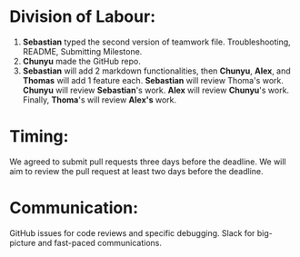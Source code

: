 # Division of Labour: 
1. **Sebastian** typed the second version of teamwork file. Troubleshooting, README, Submitting Milestone. 
2. **Chunyu** made the GitHub repo. 
3. **Sebastian** will add 2 markdown functionalities, then **Chunyu**, **Alex**, and **Thomas** will add 1 feature each. **Sebastian** will review Thoma's work. **Chunyu** will review **Sebastian**'s work. **Alex** will review **Chunyu**'s work. Finally, **Thoma**'s will review **Alex's** work.

# Timing: 
We agreed to submit pull requests three days before the deadline. We will aim to review the pull request at least two days before the deadline. 

# Communication: 
GitHub issues for code reviews and specific debugging. Slack for big-picture and fast-paced communications.

